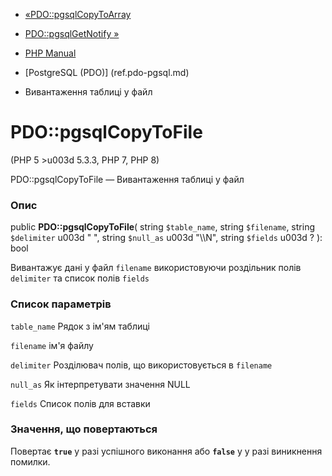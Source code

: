 - [«PDO::pgsqlCopyToArray](pdo.pgsqlcopytoarray.md)
- [PDO::pgsqlGetNotify »](pdo.pgsqlgetnotify.md)

- [PHP Manual](index.md)
- [PostgreSQL (PDO)] (ref.pdo-pgsql.md)
- Вивантаження таблиці у файл

# PDO::pgsqlCopyToFile

(PHP 5 \>u003d 5.3.3, PHP 7, PHP 8)

PDO::pgsqlCopyToFile — Вивантаження таблиці у файл

### Опис

public **PDO::pgsqlCopyToFile**(
string `$table_name`,
string `$filename`,
string `$delimiter` u003d " ",
string `$null_as` u003d "\\\N",
string `$fields` u003d ?
): bool

Вивантажує дані у файл `filename` використовуючи роздільник полів
`delimiter` та список полів `fields`

### Список параметрів

`table_name`
Рядок з ім'ям таблиці

`filename`
ім'я файлу

`delimiter`
Розділювач полів, що використовується в `filename`

`null_as`
Як інтерпретувати значення NULL

`fields`
Список полів для вставки

### Значення, що повертаються

Повертає **`true`** у разі успішного виконання або **`false`** у
у разі виникнення помилки.
